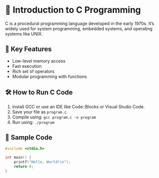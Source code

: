 # 🧠 Introduction to C Programming

C is a procedural programming language developed in the early 1970s. It’s widely used for system programming, embedded systems, and operating systems like UNIX.

## 🔧 Key Features
- Low-level memory access
- Fast execution
- Rich set of operators
- Modular programming with functions

## 🛠️ How to Run C Code
1. Install GCC or use an IDE like Code::Blocks or Visual Studio Code.
2. Save your file as `program.c`.
3. Compile using: `gcc program.c -o program`
4. Run using: `./program`

## 🧪 Sample Code
```c
#include <stdio.h>

int main() {
    printf("Hello, World!\n");
    return 0;
}
